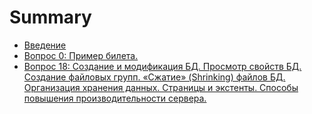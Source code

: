 # Summary

* [Введение](INTRODUCTION.md)
* [Вопрос 0: Пример билета.](tickets/0.md)
* [Вопрос 18: Создание и модификация БД. Просмотр свойств БД. Создание файловых групп. «Сжатие» (Shrinking) файлов БД. Организация хранения данных. Страницы и экстенты. Способы повышения производительности сервера.](tickets/18.md)
